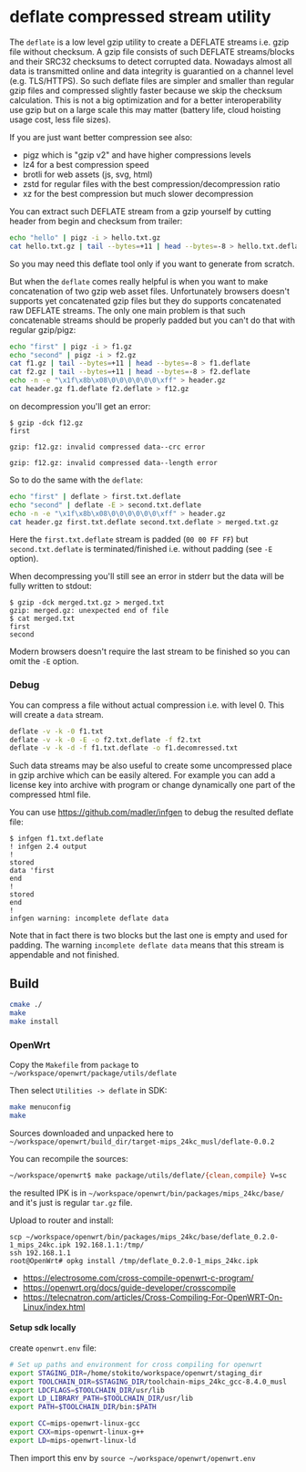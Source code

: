 # deflate compressed stream utility

The `deflate` is a low level gzip utility to create a DEFLATE streams i.e. gzip file without checksum.
A gzip file consists of such DEFLATE streams/blocks and their SRC32 checksums to detect corrupted data.
Nowadays almost all data is transmitted online and data integrity is guarantied on a channel level (e.g. TLS/HTTPS).
So such deflate files are simpler and smaller than regular gzip files and compressed slightly faster because we skip the checksum calculation.
This is not a big optimization and for a better interoperability use gzip but on a large scale this may matter (battery life, cloud hoisting usage cost, less file sizes).

If you are just want better compression see also:
* pigz which is "gzip v2" and have higher compressions levels
* lz4 for a best compression speed
* brotli for web assets (js, svg, html)
* zstd for regular files with the best compression/decompression ratio
* xz for the best compression but much slower decompression

You can extract such DEFLATE stream from a gzip yourself by cutting header from begin and checksum from trailer: 
```sh
echo "hello" | pigz -i > hello.txt.gz
cat hello.txt.gz | tail --bytes=+11 | head --bytes=-8 > hello.txt.deflate
```

So you may need this deflate tool only if you want to generate from scratch. 
 
But when the `deflate` comes really helpful is when you want to make concatenation of two gzip web asset files.
Unfortunately browsers doesn't supports yet concatenated gzip files but they do supports concatenated raw DEFLATE streams.
The only one main problem is that such concatenable streams should be properly padded but you can't do that with regular gzip/pigz: 

```sh
echo "first" | pigz -i > f1.gz
echo "second" | pigz -i > f2.gz
cat f1.gz | tail --bytes=+11 | head --bytes=-8 > f1.deflate
cat f2.gz | tail --bytes=+11 | head --bytes=-8 > f2.deflate
echo -n -e "\x1f\x8b\x08\0\0\0\0\0\0\xff" > header.gz
cat header.gz f1.deflate f2.deflate > f12.gz
```

on decompression you'll get an error:
```
$ gzip -dck f12.gz
first

gzip: f12.gz: invalid compressed data--crc error

gzip: f12.gz: invalid compressed data--length error
```

So to do the same with the `deflate`:
```sh
echo "first" | deflate > first.txt.deflate
echo "second" | deflate -E > second.txt.deflate
echo -n -e "\x1f\x8b\x08\0\0\0\0\0\0\xff" > header.gz
cat header.gz first.txt.deflate second.txt.deflate > merged.txt.gz
```

Here the `first.txt.deflate` stream is padded (`00 00 FF FF`) but `second.txt.deflate` is terminated/finished i.e. without padding (see `-E` option).

When decompressing you'll still see an error in stderr but the data will be fully written to stdout:
```
$ gzip -dck merged.txt.gz > merged.txt
gzip: merged.gz: unexpected end of file
$ cat merged.txt
first
second
```

Modern browsers doesn't require the last stream to be finished so you can omit the `-E` option. 

### Debug
You can compress a file without actual compression i.e. with level 0. This will create a `data` stream.
 
```sh
deflate -v -k -0 f1.txt
deflate -v -k -0 -E -o f2.txt.deflate -f f2.txt
deflate -v -k -d -f f1.txt.deflate -o f1.decomressed.txt
```

Such data streams may be also useful to create some uncompressed place in gzip archive which can be easily altered.
For example you can add a license key into archive with program or change dynamically one part of the compressed html file.  

You can use https://github.com/madler/infgen to debug the resulted deflate file:
```
$ infgen f1.txt.deflate
! infgen 2.4 output
!
stored
data 'first
end
!
stored
end
!
infgen warning: incomplete deflate data
```

Note that in fact there is two blocks but the last one is empty and used for padding. 
The warning `incomplete deflate data` means that this stream is appendable and not finished.

## Build

```sh
cmake ./
make
make install
```

### OpenWrt
Copy the `Makefile` from `package` to `~/workspace/openwrt/package/utils/deflate`

Then select `Utilities -> deflate` in SDK:
 
```sh
make menuconfig
make
```

Sources downloaded and unpacked here to `~/workspace/openwrt/build_dir/target-mips_24kc_musl/deflate-0.0.2`

You can recompile the sources:
```bash
~/workspace/openwrt$ make package/utils/deflate/{clean,compile} V=sc
```

the resulted IPK is in `~/workspace/openwrt/bin/packages/mips_24kc/base/` and it's just is regular `tar.gz` file.

Upload to router and install:
```
scp ~/workspace/openwrt/bin/packages/mips_24kc/base/deflate_0.2.0-1_mips_24kc.ipk 192.168.1.1:/tmp/
ssh 192.168.1.1
root@OpenWrt# opkg install /tmp/deflate_0.2.0-1_mips_24kc.ipk 
```

* https://electrosome.com/cross-compile-openwrt-c-program/
* https://openwrt.org/docs/guide-developer/crosscompile
* https://telecnatron.com/articles/Cross-Compiling-For-OpenWRT-On-Linux/index.html

#### Setup sdk locally
create `openwrt.env` file:

```sh
# Set up paths and environment for cross compiling for openwrt
export STAGING_DIR=/home/stokito/workspace/openwrt/staging_dir
export TOOLCHAIN_DIR=$STAGING_DIR/toolchain-mips_24kc_gcc-8.4.0_musl
export LDCFLAGS=$TOOLCHAIN_DIR/usr/lib
export LD_LIBRARY_PATH=$TOOLCHAIN_DIR/usr/lib
export PATH=$TOOLCHAIN_DIR/bin:$PATH

export CC=mips-openwrt-linux-gcc
export CXX=mips-openwrt-linux-g++
export LD=mips-openwrt-linux-ld
```

Then import this env by `source ~/workspace/openwrt/openwrt.env`